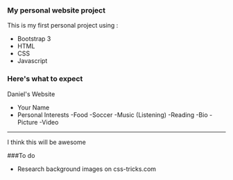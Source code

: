 ### My personal website project
This is my first personal project using :

- Bootstrap 3
- HTML
- CSS
- Javascript


### Here's what to expect

Daniel's Website
- Your Name
- Personal Interests
-Food
-Soccer
-Music (Listening)
-Reading
-Bio
-Picture
-Video
---
I think this will be awesome

###To do
- Research background images on css-tricks.com
